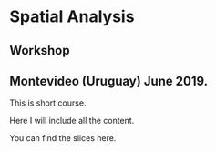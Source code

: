 # Spatial Analysis
## Workshop
## Montevideo (Uruguay) June 2019.

This is short course. 

Here I will include all the content. 

You can find the slices here. 
